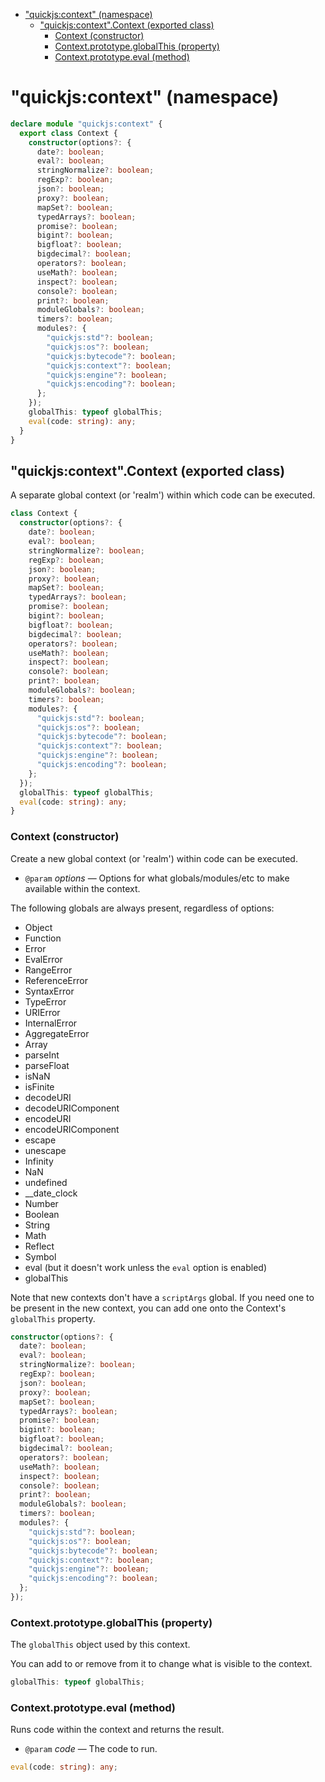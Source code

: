 - ["quickjs:context" (namespace)](#quickjscontext-namespace)
  - ["quickjs:context".Context (exported class)](#quickjscontextcontext-exported-class)
    - [Context (constructor)](#context-constructor)
    - [Context.prototype.globalThis (property)](#contextprototypeglobalthis-property)
    - [Context.prototype.eval (method)](#contextprototypeeval-method)

# "quickjs:context" (namespace)

```ts
declare module "quickjs:context" {
  export class Context {
    constructor(options?: {
      date?: boolean;
      eval?: boolean;
      stringNormalize?: boolean;
      regExp?: boolean;
      json?: boolean;
      proxy?: boolean;
      mapSet?: boolean;
      typedArrays?: boolean;
      promise?: boolean;
      bigint?: boolean;
      bigfloat?: boolean;
      bigdecimal?: boolean;
      operators?: boolean;
      useMath?: boolean;
      inspect?: boolean;
      console?: boolean;
      print?: boolean;
      moduleGlobals?: boolean;
      timers?: boolean;
      modules?: {
        "quickjs:std"?: boolean;
        "quickjs:os"?: boolean;
        "quickjs:bytecode"?: boolean;
        "quickjs:context"?: boolean;
        "quickjs:engine"?: boolean;
        "quickjs:encoding"?: boolean;
      };
    });
    globalThis: typeof globalThis;
    eval(code: string): any;
  }
}
```

## "quickjs:context".Context (exported class)

A separate global context (or 'realm') within which code can be executed.

```ts
class Context {
  constructor(options?: {
    date?: boolean;
    eval?: boolean;
    stringNormalize?: boolean;
    regExp?: boolean;
    json?: boolean;
    proxy?: boolean;
    mapSet?: boolean;
    typedArrays?: boolean;
    promise?: boolean;
    bigint?: boolean;
    bigfloat?: boolean;
    bigdecimal?: boolean;
    operators?: boolean;
    useMath?: boolean;
    inspect?: boolean;
    console?: boolean;
    print?: boolean;
    moduleGlobals?: boolean;
    timers?: boolean;
    modules?: {
      "quickjs:std"?: boolean;
      "quickjs:os"?: boolean;
      "quickjs:bytecode"?: boolean;
      "quickjs:context"?: boolean;
      "quickjs:engine"?: boolean;
      "quickjs:encoding"?: boolean;
    };
  });
  globalThis: typeof globalThis;
  eval(code: string): any;
}
```

### Context (constructor)

Create a new global context (or 'realm') within code can be executed.

- `@param` _options_ — Options for what globals/modules/etc to make available within the context.

The following globals are always present, regardless of options:

- Object
- Function
- Error
- EvalError
- RangeError
- ReferenceError
- SyntaxError
- TypeError
- URIError
- InternalError
- AggregateError
- Array
- parseInt
- parseFloat
- isNaN
- isFinite
- decodeURI
- decodeURIComponent
- encodeURI
- encodeURIComponent
- escape
- unescape
- Infinity
- NaN
- undefined
- \_\_date_clock
- Number
- Boolean
- String
- Math
- Reflect
- Symbol
- eval (but it doesn't work unless the `eval` option is enabled)
- globalThis

Note that new contexts don't have a `scriptArgs` global. If you need one
to be present in the new context, you can add one onto the Context's
`globalThis` property.

```ts
constructor(options?: {
  date?: boolean;
  eval?: boolean;
  stringNormalize?: boolean;
  regExp?: boolean;
  json?: boolean;
  proxy?: boolean;
  mapSet?: boolean;
  typedArrays?: boolean;
  promise?: boolean;
  bigint?: boolean;
  bigfloat?: boolean;
  bigdecimal?: boolean;
  operators?: boolean;
  useMath?: boolean;
  inspect?: boolean;
  console?: boolean;
  print?: boolean;
  moduleGlobals?: boolean;
  timers?: boolean;
  modules?: {
    "quickjs:std"?: boolean;
    "quickjs:os"?: boolean;
    "quickjs:bytecode"?: boolean;
    "quickjs:context"?: boolean;
    "quickjs:engine"?: boolean;
    "quickjs:encoding"?: boolean;
  };
});
```

### Context.prototype.globalThis (property)

The `globalThis` object used by this context.

You can add to or remove from it to change what is visible to the context.

```ts
globalThis: typeof globalThis;
```

### Context.prototype.eval (method)

Runs code within the context and returns the result.

- `@param` _code_ — The code to run.

```ts
eval(code: string): any;
```
